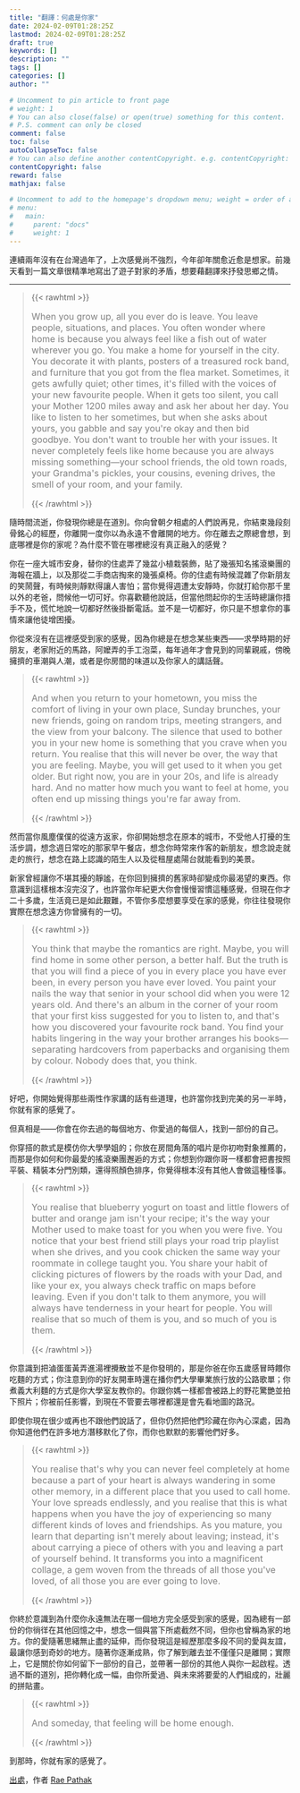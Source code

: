 ```yaml
---
title: "翻譯：何處是你家"
date: 2024-02-09T01:28:25Z
lastmod: 2024-02-09T01:28:25Z
draft: true
keywords: []
description: ""
tags: []
categories: []
author: ""

# Uncomment to pin article to front page
# weight: 1
# You can also close(false) or open(true) something for this content.
# P.S. comment can only be closed
comment: false
toc: false
autoCollapseToc: false
# You can also define another contentCopyright. e.g. contentCopyright: "This is another copyright."
contentCopyright: false
reward: false
mathjax: false

# Uncomment to add to the homepage's dropdown menu; weight = order of article
# menu:
#   main:
#     parent: "docs"
#     weight: 1
---
```


連續兩年沒有在台灣過年了，上次感覺尚不強烈，今年卻年關愈近愈是想家。前幾天看到一篇文章很精準地寫出了遊子對家的矛盾，想要藉翻譯來抒發思鄉之情。

---

> {{< rawhtml >}}<p style="font-size: 16px; color: gray;">When you grow up, all you ever do is leave. You leave people, situations, and places. You often wonder where home is because you always feel like a fish out of water wherever you go. You make a home for yourself in the city. You decorate it with plants, posters of a treasured rock band, and furniture that you got from the flea market. Sometimes, it gets awfully quiet; other times, it's filled with the voices of your new favourite people. When it gets too silent, you call your Mother 1200 miles away and ask her about her day. You like to listen to her sometimes, but when she asks about yours, you gabble and say you're okay and then bid goodbye. You don't want to trouble her with your issues. It never completely feels like home because you are always missing something—your school friends, the old town roads, your Grandma's pickles, your cousins, evening drives, the smell of your room, and your family. </p>{{< /rawhtml >}}

隨時間流逝，你發現你總是在道別。你向曾朝夕相處的人們說再見，你結束幾段刻骨銘心的經歷，你離開一度你以為永遠不會離開的地方。你在離去之際總會想，到底哪裡是你的家呢？為什麼不管在哪裡總沒有真正融入的感覺？

你在一座大城市安身，替你的住處弄了幾盆小植栽裝飾，貼了幾張知名搖滾樂團的海報在牆上，以及那從二手商店掏來的幾張桌椅。你的住處有時候混雜了你新朋友的笑鬧聲，有時候則靜默得讓人害怕；當你覺得週遭太安靜時，你就打給你那千里以外的老爸，問候他一切可好。你喜歡聽他說話，但當他問起你的生活時總讓你措手不及，慌忙地說一切都好然後掛斷電話。並不是一切都好，你只是不想拿你的事情來讓他徒增困擾。

你從來沒有在這裡感受到家的感覺，因為你總是在想念某些東西——求學時期的好朋友，老家附近的馬路，阿嬤弄的手工泡菜，每年過年才會見到的同輩親戚，傍晚擁擠的車潮與人潮，或者是你房間的味道以及你家人的講話聲。

> {{< rawhtml >}}<p style="font-size: 16px; color: gray;">And when you return to your hometown, you miss the comfort of living in your own place, Sunday brunches, your new friends, going on random trips, meeting strangers, and the view from your balcony. The silence that used to bother you in your new home is something that you crave when you return. You realise that this will never be over, the way that you are feeling. Maybe, you will get used to it when you get older. But right now, you are in your 20s, and life is already hard. And no matter how much you want to feel at home, you often end up missing things you're far away from. </p>{{< /rawhtml >}}

然而當你風塵僕僕的從遠方返家，你卻開始想念在原本的城市，不受他人打擾的生活步調，想念週日常吃的那家早午餐店，想念你時常來作客的新朋友，想念說走就走的旅行，想念在路上認識的陌生人以及從租屋處陽台就能看到的美景。

新家曾經讓你不堪其擾的靜謐，在你回到擁擠的舊家時卻變成你最渴望的東西。你意識到這樣根本沒完沒了，也許當你年紀更大你會慢慢習慣這種感覺，但現在你才二十多歲，生活竟已是如此艱難，不管你多麼想要享受在家的感覺，你往往發現你實際在想念遠方你曾擁有的一切。

> {{< rawhtml >}}<p style="font-size: 16px; color: gray;">You think that maybe the romantics are right. Maybe, you will find home in some other person, a better half. But the truth is that you will find a piece of you in every place you have ever been, in every person you have ever loved. You paint your nails the way that senior in your school did when you were 12 years old. And there's an album in the corner of your room that your first kiss suggested for you to listen to, and that's how you discovered your favourite rock band. You find your habits lingering in the way your brother arranges his books—separating hardcovers from paperbacks and organising them by colour. Nobody does that, you think. </p>{{< /rawhtml >}}

好吧，你開始覺得那些兩性作家講的話有些道理，也許當你找到完美的另一半時，你就有家的感覺了。

但真相是——你會在你去過的每個地方、你愛過的每個人，找到一部份的自己。

你穿搭的款式是模仿你大學學姐的；你放在房間角落的唱片是你初吻對象推薦的，而那是你如何和你最愛的搖滾樂團邂逅的方式；你想到你跟你哥一樣都會把書按照平裝、精裝本分門別類，還得照顏色排序，你覺得根本沒有其他人會做這種怪事。

> {{< rawhtml >}}<p style="font-size: 16px; color: gray;">You realise that blueberry yogurt on toast and little flowers of butter and orange jam isn't your recipe; it's the way your Mother used to make toast for you when you were five. You notice that your best friend still plays your road trip playlist when she drives, and you cook chicken the same way your roommate in college taught you. You share your habit of clicking pictures of flowers by the roads with your Dad, and like your ex, you always check traffic on maps before leaving. Even if you don't talk to them anymore, you will always have tenderness in your heart for people. You will realise that so much of them is you, and so much of you is them.  </p>{{< /rawhtml >}}

你意識到把滷蛋蛋黃弄進湯裡攪散並不是你發明的，那是你爸在你五歲感冒時餵你吃麵的方式；你注意到你的好友開車時還在播你們大學畢業旅行放的公路歌單；你煮義大利麵的方式是你大學室友教你的。你跟你媽一樣都會被路上的野花驚艷並拍下照片；你被前任影響，到現在不管要去哪裡都還是會先看地圖的路況。

即使你現在很少或再也不跟他們說話了，但你仍然把他們珍藏在你內心深處，因為你知道他們在許多地方潛移默化了你，而你也默默的影響他們好多。

> {{< rawhtml >}}<p style="font-size: 16px; color: gray;">You realise that's why you can never feel completely at home because a part of your heart is always wandering in some other memory, in a different place that you used to call home. Your love spreads endlessly, and you realise that this is what happens when you have the joy of experiencing so many different kinds of loves and friendships. As you mature, you learn that departing isn't merely about leaving; instead, it's about carrying a piece of others with you and leaving a part of yourself behind. It transforms you into a magnificent collage, a gem woven from the threads of all those you've loved, of all those you are ever going to love.  </p>{{< /rawhtml >}}

你終於意識到為什麼你永遠無法在哪一個地方完全感受到家的感覺，因為總有一部份的你徜徉在其他回憶之中，想念一個與當下所處截然不同，但你也曾稱為家的地方。你的愛隨著思緒無止盡的延伸，而你發現這是經歷那麼多段不同的愛與友誼，最讓你感到奇妙的地方。隨著你逐漸成熟，你了解到離去並不僅僅只是離開；實際上，它是關於你如何留下一部份的自己，並帶著一部份的其他人與你一起啟程。透過不斷的道別，把你轉化成一幅，由你所愛過、與未來將要愛的人們組成的，壯麗的拼貼畫。

> {{< rawhtml >}}<p style="font-size: 16px; color: gray;">And someday, that feeling will be home enough.  </p>{{< /rawhtml >}}

到那時，你就有家的感覺了。

[出處](https://www.facebook.com/story.php?story_fbid=921606952665621&id=100044489737161&mibextid=WC7FNe)，作者 [Rae Pathak](https://www.instagram.com/raepathak)
